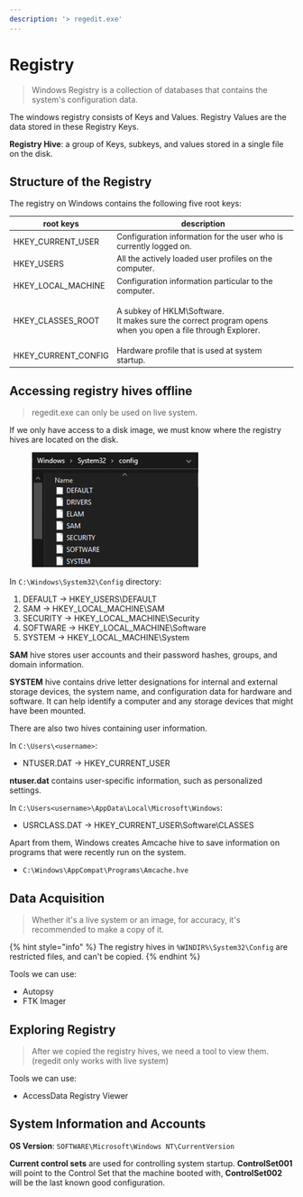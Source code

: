 ```yaml
---
description: '> regedit.exe'
---
```


# Registry

> Windows Registry is a collection of databases that contains the system's configuration data.

The windows registry consists of Keys and Values. Registry Values are the data stored in these Registry Keys.

**Registry Hive**: a group of Keys, subkeys, and values stored in a single file on the disk.

## Structure of the Registry

The registry on Windows contains the following five root keys:

| root keys             | description                                                                                                         |
| --------------------- | ------------------------------------------------------------------------------------------------------------------- |
| HKEY\_CURRENT\_USER   | Configuration information for the user who is currently logged on.                                                  |
| HKEY\_USERS           | All the actively loaded user profiles on the computer.                                                              |
| HKEY\_LOCAL\_MACHINE  | Configuration information particular to the computer.                                                               |
| HKEY\_CLASSES\_ROOT   | <p>A subkey of HKLM\Software.<br>It makes sure the correct program opens when you open a file through Explorer.</p> |
| HKEY\_CURRENT\_CONFIG | Hardware profile that is used at system startup.                                                                    |

## Accessing registry hives offline

> regedit.exe can only be used on live system.

If we only have access to a disk image, we must know where the registry hives are located on the disk.

<figure><img src="../../.gitbook/assets/Screenshot 2023-01-27 at 11.49.17 AM.png" alt=""><figcaption></figcaption></figure>

In `C:\Windows\System32\Config` directory:

1. DEFAULT -> HKEY\_USERS\DEFAULT
2. SAM -> HKEY\_LOCAL\_MACHINE\SAM
3. SECURITY -> HKEY\_LOCAL\_MACHINE\Security
4. SOFTWARE -> HKEY\_LOCAL\_MACHINE\Software
5. SYSTEM -> HKEY\_LOCAL\_MACHINE\System

**SAM** hive stores user accounts and their password hashes, groups, and domain information.

**SYSTEM** hive contains drive letter designations for internal and external storage devices, the system name, and configuration data for hardware and software. It can help identify a computer and any storage devices that might have been mounted.

There are also two hives containing user information.

In `C:\Users\<username>`:

* NTUSER.DAT -> HKEY\_CURRENT\_USER

**ntuser.dat** contains user-specific information, such as personalized settings.

In `C:\Users<username>\AppData\Local\Microsoft\Windows`:

* USRCLASS.DAT -> HKEY\_CURRENT\_USER\Software\CLASSES

Apart from them, Windows creates Amcache hive to save information on programs that were recently run on the system.

* `C:\Windows\AppCompat\Programs\Amcache.hve`

## Data Acquisition

> Whether it's a live system or an image, for accuracy, it's recommended to make a copy of it.

{% hint style="info" %}
The registry hives in  `%WINDIR%\System32\Config` are restricted files, and can't be copied.
{% endhint %}

Tools we can use:

* Autopsy
* FTK Imager

## Exploring Registry

> After we copied the registry hives, we need a tool to view them. (regedit only works with live system)

Tools we can use:

* AccessData Registry Viewer

## System Information and Accounts

**OS Version**: `SOFTWARE\Microsoft\Windows NT\CurrentVersion`

**Current control sets** are used for controlling system startup. **ControlSet001** will point to the Control Set that the machine booted with, **ControlSet002** will be the last known good configuration.
